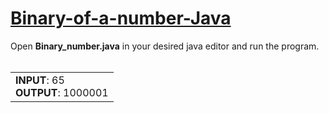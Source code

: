 <u><h1>Binary-of-a-number-Java</h1></u>


Open <b>Binary_number.java</b> in your desired java editor and run the program.
<br></br>
<table><tr><td> <b>INPUT</b>: 65 <br><b>OUTPUT</b>: 1000001</td></tr></table>
